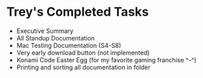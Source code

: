 # Trey's Completed Tasks
- Executive Summary
- All Standup Documentation
- Mac Testing Documentation (S4-S8)
- Very early download button (not implemented)
- Konami Code Easter Egg (for my favorite gaming franchise ^-^)
- Printing and sorting all documentation in folder
